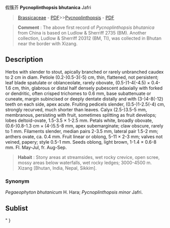 假簇芥 **Pycnoplinthopsis bhutanica** Jafri

> [Brassicaceae](http://www.iplant.cn/info/Brassicaceae?t=foc) - [PDF](http://www.iplant.cn/foc/pdf/Brassicaceae.pdf)>>[Pycnoplinthopsis](http://www.iplant.cn/info/Pycnoplinthopsis?t=foc) - [PDF](http://www.iplant.cn/foc/pdf/Pycnoplinthopsis.pdf)

> **Comment** : 
> The above first record of *Pycnoplinthopsis bhutanica* from China is based on Ludlow & Sherriff 2735 (BM). Another collection, Ludlow & Sherriff 20312 (BM, TI), was collected in Bhutan near the border with Xizang.

## Description

Herbs with slender to stout, apically branched or rarely unbranched caudex to 2 cm in diam. Petiole (0.2-)0.5-3(-5) cm, thin, flattened, not persistent; leaf blade spatulate or oblanceolate, rarely obovate, (0.5-)1-4(-4.5) × 0.4-1.6 cm, thin, glabrous or distal half densely pubescent adaxially with forked or dendritic, often crisped trichomes to 0.6 mm, base subattenuate or cuneate, margin subincised or deeply dentate distally and with (3-)4-8(-12) teeth on each side, apex acute. Fruiting pedicels slender, (0.5-)1-2.5(-4) cm, strongly recurved, much shorter than leaves. Calyx (2.5-)3.5-5 mm, membranous, persisting with fruit, sometimes splitting as fruit develops; lobes deltoid-ovate, 1.5-3.5 × 1-2.5 mm. Petals white, broadly obovate, (0.6-)0.8-1.3 cm × (4-)5.5-8 mm, apex subemarginate; claw obscure, rarely to 1 mm. Filaments slender, median pairs 2-3.5 mm, lateral pair 1.5-2 mm; anthers ovate, ca. 0.4 mm. Fruit linear or oblong, 5-11 × 2-3 mm; valves not veined, papery; style 0.5-1 mm. Seeds oblong, light brown, 1-1.4 × 0.6-8 mm. Fl. May-Jul, fr. Aug-Sep.

> **Habait** : 
> Stony areas at streamsides, wet rocky crevice, open scree, mossy areas below waterfalls, wet rocky ledges; 3000-4500 m. Xizang [Bhutan, India, Nepal, Sikkim].

### Synonym
*Pegaeophyton bhutanicum* H. Hara; *Pycnoplinthopsis minor* Jafri.

## Sublist
"
}